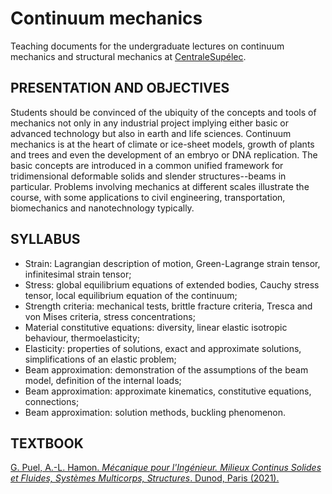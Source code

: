 # Continuum mechanics

Teaching documents for the undergraduate lectures on continuum mechanics and structural mechanics at [CentraleSupélec](www.centralesupelec.fr).

## PRESENTATION AND OBJECTIVES

Students should be convinced of the ubiquity of the concepts and tools of mechanics not only in any industrial project implying either basic or advanced technology but also in earth and life sciences. Continuum mechanics is at the heart of climate or ice-sheet models, growth of plants and trees and even the development of an embryo or DNA replication. The basic concepts are introduced in a common unified framework for tridimensional deformable solids and slender structures--beams in particular. Problems involving mechanics at different scales illustrate the course, with some applications to civil engineering, transportation, biomechanics and nanotechnology typically.

## SYLLABUS

* Strain: Lagrangian description of motion, Green-Lagrange strain tensor, infinitesimal strain tensor;
* Stress: global equilibrium equations of extended bodies, Cauchy stress tensor, local equilibrium equation of the continuum;
* Strength criteria: mechanical tests, brittle fracture criteria, Tresca and von Mises criteria, stress concentrations;
* Material constitutive equations: diversity, linear elastic isotropic behaviour, thermoelasticity;
* Elasticity: properties of solutions, exact and approximate solutions, simplifications of an elastic problem;
* Beam approximation: demonstration of the assumptions of the beam model, definition of the internal loads;
* Beam approximation: approximate kinematics, constitutive equations, connections;
* Beam approximation: solution methods, buckling phenomenon.

## TEXTBOOK

[G. Puel, A.-L. Hamon. *Mécanique pour l'Ingénieur. Milieux Continus Solides et Fluides, Systèmes Multicorps, Structures*. Dunod, Paris (2021).](https://www.dunod.com/sciences-techniques/mecanique-pour-ingenieur-milieux-continus-solides-et-fluides-systemes-multicorps)
